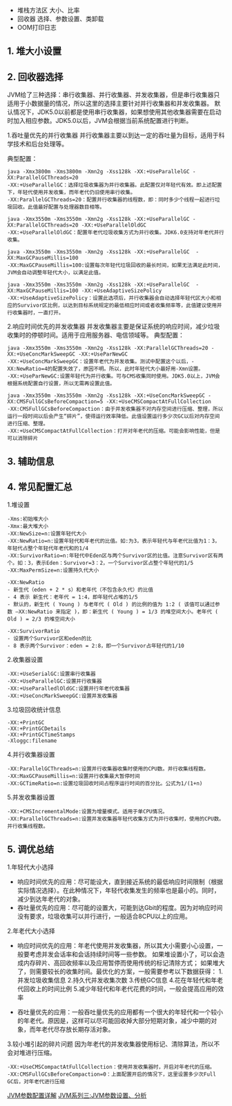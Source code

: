 
* 堆栈方法区 大小、比率
* 回收器 选择、参数设置、类卸载
* OOM打印日志


## 1. 堆大小设置


## 2. 回收器选择

JVM给了三种选择：串行收集器、并行收集器、并发收集器，但是串行收集器只适用于小数据量的情况，所以这里的选择主要针对并行收集器和并发收集器。
默认情况下，JDK5.0以前都是使用串行收集器，如果想使用其他收集器需要在启动时加入相应参数。JDK5.0以后，JVM会根据当前系统配置进行判断。

1.吞吐量优先的并行收集器
并行收集器主要以到达一定的吞吐量为目标，适用于科学技术和后台处理等。

典型配置：
```
java -Xmx3800m -Xms3800m -Xmn2g -Xss128k -XX:+UseParallelGC -XX:ParallelGCThreads=20
-XX:+UseParallelGC：选择垃圾收集器为并行收集器。此配置仅对年轻代有效。即上述配置下，年轻代使用并发收集，而年老代仍旧使用串行收集。
-XX:ParallelGCThreads=20：配置并行收集器的线程数，即：同时多少个线程一起进行垃圾回收。此值最好配置与处理器数目相等。

java -Xmx3550m -Xms3550m -Xmn2g -Xss128k -XX:+UseParallelGC -XX:ParallelGCThreads=20 -XX:+UseParallelOldGC
-XX:+UseParallelOldGC：配置年老代垃圾收集方式为并行收集。JDK6.0支持对年老代并行收集。

java -Xmx3550m -Xms3550m -Xmn2g -Xss128k -XX:+UseParallelGC  -XX:MaxGCPauseMillis=100
-XX:MaxGCPauseMillis=100:设置每次年轻代垃圾回收的最长时间，如果无法满足此时间，JVM会自动调整年轻代大小，以满足此值。

java -Xmx3550m -Xms3550m -Xmn2g -Xss128k -XX:+UseParallelGC  -XX:MaxGCPauseMillis=100 -XX:+UseAdaptiveSizePolicy
-XX:+UseAdaptiveSizePolicy：设置此选项后，并行收集器会自动选择年轻代区大小和相应的Survivor区比例，以达到目标系统规定的最低相应时间或者收集频率等，此值建议使用并行收集器时，一直打开。
```


2.响应时间优先的并发收集器
并发收集器主要是保证系统的响应时间，减少垃圾收集时的停顿时间。适用于应用服务器、电信领域等。
典型配置：
```
java -Xmx3550m -Xms3550m -Xmn2g -Xss128k -XX:ParallelGCThreads=20 -XX:+UseConcMarkSweepGC -XX:+UseParNewGC
-XX:+UseConcMarkSweepGC：设置年老代为并发收集。测试中配置这个以后，-XX:NewRatio=4的配置失效了，原因不明。所以，此时年轻代大小最好用-Xmn设置。
-XX:+UseParNewGC:设置年轻代为并行收集。可与CMS收集同时使用。JDK5.0以上，JVM会根据系统配置自行设置，所以无需再设置此值。

java -Xmx3550m -Xms3550m -Xmn2g -Xss128k -XX:+UseConcMarkSweepGC -XX:CMSFullGCsBeforeCompaction=5 -XX:+UseCMSCompactAtFullCollection
-XX:CMSFullGCsBeforeCompaction：由于并发收集器不对内存空间进行压缩、整理，所以运行一段时间以后会产生“碎片”，使得运行效率降低。此值设置运行多少次GC以后对内存空间进行压缩、整理。
-XX:+UseCMSCompactAtFullCollection：打开对年老代的压缩。可能会影响性能，但是可以消除碎片
```
	

## 3. 辅助信息


## 4. 常见配置汇总 

1.堆设置

	-Xms:初始堆大小
	-Xmx:最大堆大小
	-XX:NewSize=n:设置年轻代大小
	-XX:NewRatio=n:设置年轻代和年老代的比值。如:为3，表示年轻代与年老代比值为1：3，年轻代占整个年轻代年老代和的1/4
	-XX:SurvivorRatio=n:年轻代中Eden区与两个Survivor区的比值。注意Survivor区有两个。如：3，表示Eden：Survivor=3：2，一个Survivor区占整个年轻代的1/5
	-XX:MaxPermSize=n:设置持久代大小
	
	-XX:NewRatio
	- 新生代（eden + 2 * s）和老年代（不包含永久代）的比值
	- 4 表示 新生代：老年代 = 1:4，即年轻代占堆的1/5
	- 默认的，新生代 ( Young ) 与老年代 ( Old ) 的比例的值为 1:2 ( 该值可以通过参数 –XX:NewRatio 来指定 )，即：新生代 ( Young ) = 1/3 的堆空间大小。老年代 ( Old ) = 2/3 的堆空间大小
	
	-XX:SurvivorRatio
	- 设置两个Survivor区和eden的比
	- 8 表示两个Survivor：eden = 2:8，即一个Survivor占年轻代的1/10

2.收集器设置 

	-XX:+UseSerialGC:设置串行收集器
	-XX:+UseParallelGC:设置并行收集器
	-XX:+UseParalledlOldGC:设置并行年老代收集器
	-XX:+UseConcMarkSweepGC:设置并发收集器

3.垃圾回收统计信息 

	-XX:+PrintGC
	-XX:+PrintGCDetails
	-XX:+PrintGCTimeStamps
	-Xloggc:filename

4.并行收集器设置 

	-XX:ParallelGCThreads=n:设置并行收集器收集时使用的CPU数。并行收集线程数。
	-XX:MaxGCPauseMillis=n:设置并行收集最大暂停时间
	-XX:GCTimeRatio=n:设置垃圾回收时间占程序运行时间的百分比。公式为1/(1+n)

5.并发收集器设置 

	-XX:+CMSIncrementalMode:设置为增量模式。适用于单CPU情况。
	-XX:ParallelGCThreads=n:设置并发收集器年轻代收集方式为并行收集时，使用的CPU数。并行收集线程数。

## 5. 调优总结

1.年轻代大小选择

* 响应时间优先的应用：尽可能设大，直到接近系统的最低响应时间限制（根据实际情况选择）。在此种情况下，年轻代收集发生的频率也是最小的。同时，减少到达年老代的对象。
* 吞吐量优先的应用：尽可能的设置大，可能到达Gbit的程度。因为对响应时间没有要求，垃圾收集可以并行进行，一般适合8CPU以上的应用。

2.年老代大小选择

* 响应时间优先的应用：年老代使用并发收集器，所以其大小需要小心设置，一般要考虑并发会话率和会话持续时间等一些参数。
如果堆设置小了，可以会造成内存碎片、高回收频率以及应用暂停而使用传统的标记清除方式；
如果堆大了，则需要较长的收集时间。最优化的方案，一般需要参考以下数据获得：
	1.并发垃圾收集信息
	2.持久代并发收集次数
	3.传统GC信息
	4.花在年轻代和年老代回收上的时间比例
	5.减少年轻代和年老代花费的时间，一般会提高应用的效率
	
* 吞吐量优先的应用：一般吞吐量优先的应用都有一个很大的年轻代和一个较小的年老代。原因是，这样可以尽可能回收掉大部分短期对象，减少中期的对象，而年老代尽存放长期存活对象。

3.较小堆引起的碎片问题
因为年老代的并发收集器使用标记、清除算法，所以不会对堆进行压缩。
	
	-XX:+UseCMSCompactAtFullCollection：使用并发收集器时，开启对年老代的压缩。
	-XX:CMSFullGCsBeforeCompaction=0：上面配置开启的情况下，这里设置多少次Full GC后，对年老代进行压缩

[JVM参数配置详解](https://blog.csdn.net/yjl33/article/details/78890363) 
[JVM系列三:JVM参数设置、分析](http://www.cnblogs.com/redcreen/archive/2011/05/04/2037057.html)


